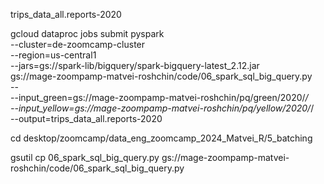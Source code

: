 trips_data_all.reports-2020


gcloud dataproc jobs submit pyspark \
    --cluster=de-zoomcamp-cluster \
    --region=us-central1 \
    --jars=gs://spark-lib/bigquery/spark-bigquery-latest_2.12.jar \
    gs://mage-zoompamp-matvei-roshchin/code/06_spark_sql_big_query.py \
    -- \
        --input_green=gs://mage-zoompamp-matvei-roshchin/pq/green/2020/*/ \
        --input_yellow=gs://mage-zoompamp-matvei-roshchin/pq/yellow/2020/*/ \
        --output=trips_data_all.reports-2020


cd desktop/zoomcamp/data_eng_zoomcamp_2024_Matvei_R/5_batching

gsutil cp 06_spark_sql_big_query.py gs://mage-zoompamp-matvei-roshchin/code/06_spark_sql_big_query.py